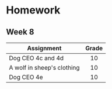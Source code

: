 # Homework

## Week 8
| Assignment                                   | Grade |
| --------------                               | :----:|
| Dog CEO 4c and 4d                            | 10    |
| A wolf in sheep's clothing                   | 10    |
| Dog CEO 4e                                   | 10    |



